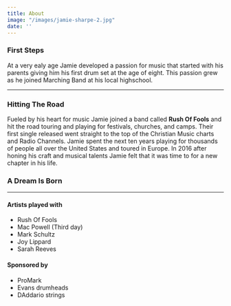```yaml
---
title: About
image: "/images/jamie-sharpe-2.jpg"
date: ''
---
```

### First Steps
At a very ealy age Jamie developed a passion for music that started with his parents giving him his first drum set at the age of eight. This passion grew as he joined Marching Band at his local highschool. 

---

### Hitting The Road
Fueled by his heart for music Jamie joined a band called **Rush Of Fools** and hit the road touring and playing for festivals, churches, and camps. Their first single released went straight to the top of the Christian Music charts and Radio Channels. Jamie spent the next ten years playing for thousands of people all over the United States and toured in Europe. In 2016 after honing his craft and musical talents Jamie felt that it was time to for a new chapter in his life.

### A Dream Is Born

---

#### Artists played with
* Rush Of Fools
* Mac Powell (Third day) 
* Mark Schultz 
* Joy Lippard
* Sarah Reeves

#### Sponsored by 
* ProMark
* Evans drumheads
* DAddario strings